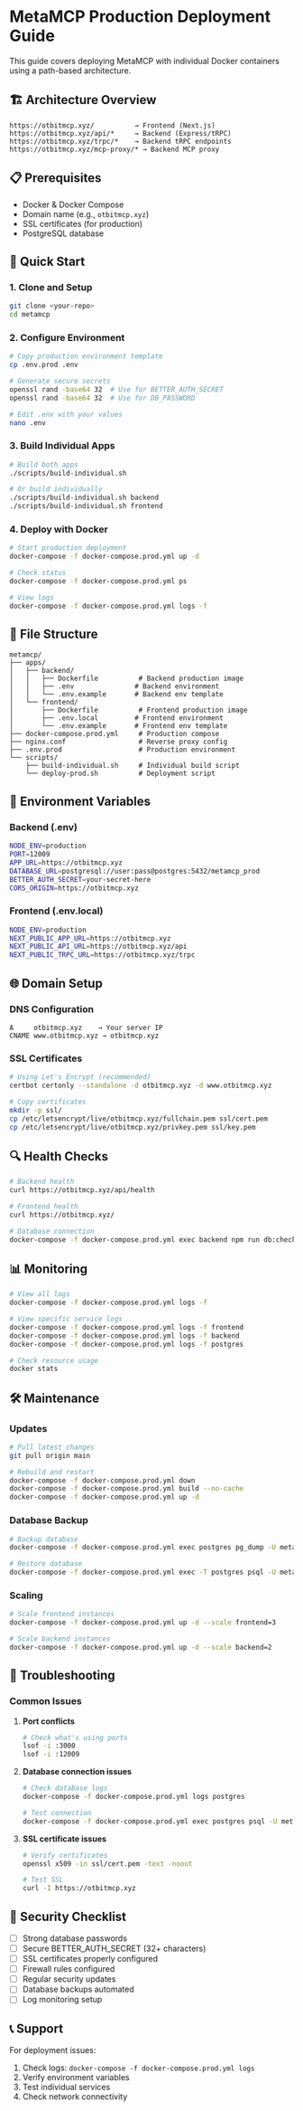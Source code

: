 # MetaMCP Production Deployment Guide

This guide covers deploying MetaMCP with individual Docker containers using a path-based architecture.

## 🏗️ Architecture Overview

```
https://otbitmcp.xyz/          → Frontend (Next.js)
https://otbitmcp.xyz/api/*     → Backend (Express/tRPC)
https://otbitmcp.xyz/trpc/*    → Backend tRPC endpoints
https://otbitmcp.xyz/mcp-proxy/* → Backend MCP proxy
```

## 📋 Prerequisites

- Docker & Docker Compose
- Domain name (e.g., `otbitmcp.xyz`)
- SSL certificates (for production)
- PostgreSQL database

## 🚀 Quick Start

### 1. Clone and Setup

```bash
git clone <your-repo>
cd metamcp
```

### 2. Configure Environment

```bash
# Copy production environment template
cp .env.prod .env

# Generate secure secrets
openssl rand -base64 32  # Use for BETTER_AUTH_SECRET
openssl rand -base64 32  # Use for DB_PASSWORD

# Edit .env with your values
nano .env
```

### 3. Build Individual Apps

```bash
# Build both apps
./scripts/build-individual.sh

# Or build individually
./scripts/build-individual.sh backend
./scripts/build-individual.sh frontend
```

### 4. Deploy with Docker

```bash
# Start production deployment
docker-compose -f docker-compose.prod.yml up -d

# Check status
docker-compose -f docker-compose.prod.yml ps

# View logs
docker-compose -f docker-compose.prod.yml logs -f
```

## 📁 File Structure

```
metamcp/
├── apps/
│   ├── backend/
│   │   ├── Dockerfile          # Backend production image
│   │   ├── .env               # Backend environment
│   │   └── .env.example       # Backend env template
│   └── frontend/
│       ├── Dockerfile          # Frontend production image
│       ├── .env.local         # Frontend environment
│       └── .env.example       # Frontend env template
├── docker-compose.prod.yml     # Production compose
├── nginx.conf                  # Reverse proxy config
├── .env.prod                   # Production environment
└── scripts/
    ├── build-individual.sh     # Individual build script
    └── deploy-prod.sh          # Deployment script
```

## 🔧 Environment Variables

### Backend (.env)
```bash
NODE_ENV=production
PORT=12009
APP_URL=https://otbitmcp.xyz
DATABASE_URL=postgresql://user:pass@postgres:5432/metamcp_prod
BETTER_AUTH_SECRET=your-secret-here
CORS_ORIGIN=https://otbitmcp.xyz
```

### Frontend (.env.local)
```bash
NODE_ENV=production
NEXT_PUBLIC_APP_URL=https://otbitmcp.xyz
NEXT_PUBLIC_API_URL=https://otbitmcp.xyz/api
NEXT_PUBLIC_TRPC_URL=https://otbitmcp.xyz/trpc
```

## 🌐 Domain Setup

### DNS Configuration
```
A     otbitmcp.xyz    → Your server IP
CNAME www.otbitmcp.xyz → otbitmcp.xyz
```

### SSL Certificates
```bash
# Using Let's Encrypt (recommended)
certbot certonly --standalone -d otbitmcp.xyz -d www.otbitmcp.xyz

# Copy certificates
mkdir -p ssl/
cp /etc/letsencrypt/live/otbitmcp.xyz/fullchain.pem ssl/cert.pem
cp /etc/letsencrypt/live/otbitmcp.xyz/privkey.pem ssl/key.pem
```

## 🔍 Health Checks

```bash
# Backend health
curl https://otbitmcp.xyz/api/health

# Frontend health
curl https://otbitmcp.xyz/

# Database connection
docker-compose -f docker-compose.prod.yml exec backend npm run db:check
```

## 📊 Monitoring

```bash
# View all logs
docker-compose -f docker-compose.prod.yml logs -f

# View specific service logs
docker-compose -f docker-compose.prod.yml logs -f frontend
docker-compose -f docker-compose.prod.yml logs -f backend
docker-compose -f docker-compose.prod.yml logs -f postgres

# Check resource usage
docker stats
```

## 🛠️ Maintenance

### Updates
```bash
# Pull latest changes
git pull origin main

# Rebuild and restart
docker-compose -f docker-compose.prod.yml down
docker-compose -f docker-compose.prod.yml build --no-cache
docker-compose -f docker-compose.prod.yml up -d
```

### Database Backup
```bash
# Backup database
docker-compose -f docker-compose.prod.yml exec postgres pg_dump -U metamcp metamcp_prod > backup.sql

# Restore database
docker-compose -f docker-compose.prod.yml exec -T postgres psql -U metamcp metamcp_prod < backup.sql
```

### Scaling
```bash
# Scale frontend instances
docker-compose -f docker-compose.prod.yml up -d --scale frontend=3

# Scale backend instances
docker-compose -f docker-compose.prod.yml up -d --scale backend=2
```

## 🚨 Troubleshooting

### Common Issues

1. **Port conflicts**
   ```bash
   # Check what's using ports
   lsof -i :3000
   lsof -i :12009
   ```

2. **Database connection issues**
   ```bash
   # Check database logs
   docker-compose -f docker-compose.prod.yml logs postgres
   
   # Test connection
   docker-compose -f docker-compose.prod.yml exec postgres psql -U metamcp -d metamcp_prod -c "SELECT 1;"
   ```

3. **SSL certificate issues**
   ```bash
   # Verify certificates
   openssl x509 -in ssl/cert.pem -text -noout
   
   # Test SSL
   curl -I https://otbitmcp.xyz
   ```

## 🔐 Security Checklist

- [ ] Strong database passwords
- [ ] Secure BETTER_AUTH_SECRET (32+ characters)
- [ ] SSL certificates properly configured
- [ ] Firewall rules configured
- [ ] Regular security updates
- [ ] Database backups automated
- [ ] Log monitoring setup

## 📞 Support

For deployment issues:
1. Check logs: `docker-compose -f docker-compose.prod.yml logs`
2. Verify environment variables
3. Test individual services
4. Check network connectivity
